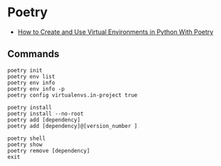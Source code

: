 # Poetry

- [How to Create and Use Virtual Environments in Python With Poetry](https://www.youtube.com/watch?v=0f3moPe_bhk&t=255s)

## Commands

```
poetry init
poetry env list
poetry env info
poetry env info -p
poetry config virtualenvs.in-project true

poetry install
poetry install --no-root
poetry add [dependency]
poetry add [dependency]@[version_number ]

poetry shell
poetry show
poetry remove [dependency]
exit
```
